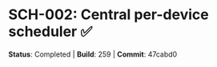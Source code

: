 # SCH-002: Central per-device scheduler ✅

**Status**: Completed | **Build**: 259 | **Commit**: 47cabd0
